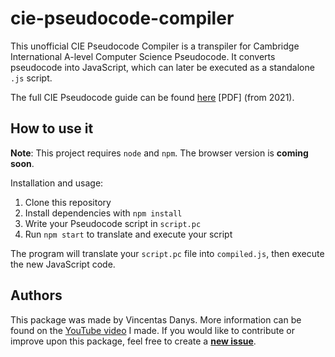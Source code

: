 # cie-pseudocode-compiler
This unofficial CIE Pseudocode Compiler is a transpiler for Cambridge International A-level Computer Science Pseudocode. It converts pseudocode into JavaScript, which can later be executed as a standalone `.js` script.

The full CIE Pseudocode guide can be found [here](https://github.com/VinceKaj/cie-pseudocode-compiler/blob/main/pseudocode-guide.pdf) \[PDF\] (from 2021).

## How to use it

**Note**: This project requires `node` and `npm`. The browser version is **coming soon**.

Installation and usage:

1. Clone this repository
2. Install dependencies with `npm install`
3. Write your Pseudocode script in `script.pc`
4. Run `npm start` to translate and execute your script

The program will translate your `script.pc` file into `compiled.js`, then execute the new JavaScript code.

## Authors
This package was made by Vincentas Danys. More information can be found on the [YouTube video](https://www.youtube.com/channel/UCSCBRvbKafl1aFMvHQg3pug) I made.
If you would like to contribute or improve upon this package, feel free to create a [__new issue__](https://github.com/VinceKaj/cie-pseudocode-compiler/issues).
